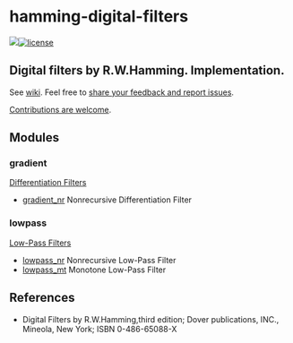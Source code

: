 # hamming-digital-filters
[![](https://img.shields.io/pypi/v/hamming-digital-filters?color=green)](https://pypi.org/project/hamming-digital-filters/)[![license](https://img.shields.io/badge/license-BSD-red.svg)](https://www.freebsd.org/doc/en/articles/bsdl-gpl/article.html)


## Digital filters by R.W.Hamming. Implementation.

See [wiki](https://github.com/vbotka/hamming-digital-filters/wiki). Feel free to [share your feedback and report issues](https://github.com/vbotka/hamming-digital-filters/issues).

[Contributions are welcome](https://github.com/firstcontributions/first-contributions).


## Modules


### gradient

[Differentiation Filters](https://github.com/vbotka/hamming-digital-filters/wiki/Module-gradient.-Differentiation-Filters.)

* [gradient_nr](https://github.com/vbotka/hamming-digital-filters/wiki/Module-gradient.-Differentiation-Filters.#gradientgradient_nr) Nonrecursive Differentiation Filter


### lowpass

[Low-Pass Filters](https://github.com/vbotka/hamming-digital-filters/wiki/Module-lowpass.-Low-Pass-Filters.)

* [lowpass_nr](https://github.com/vbotka/hamming-digital-filters/wiki/Module-lowpass.-Low-Pass-Filters.#lowpasslowpass_nr) Nonrecursive Low-Pass Filter
* [lowpass_mt](https://github.com/vbotka/hamming-digital-filters/wiki/Module-lowpass.-Low-Pass-Filters.#lowpasslowpass_mt) Monotone Low-Pass Filter

## References

* Digital Filters by R.W.Hamming,third edition; Dover publications,
  INC., Mineola, New York; ISBN 0-486-65088-X
